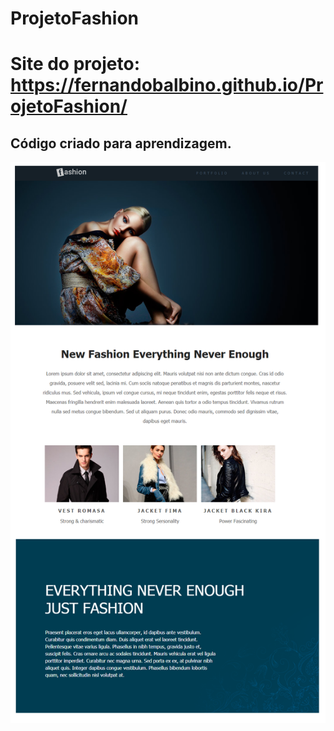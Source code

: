# ProjetoFashion
# Site do projeto: https://fernandobalbino.github.io/ProjetoFashion/
## Código criado para aprendizagem.
![Capa](https://github.com/FernandoBalbino/ProjetoFashion/blob/main/Site.png)
